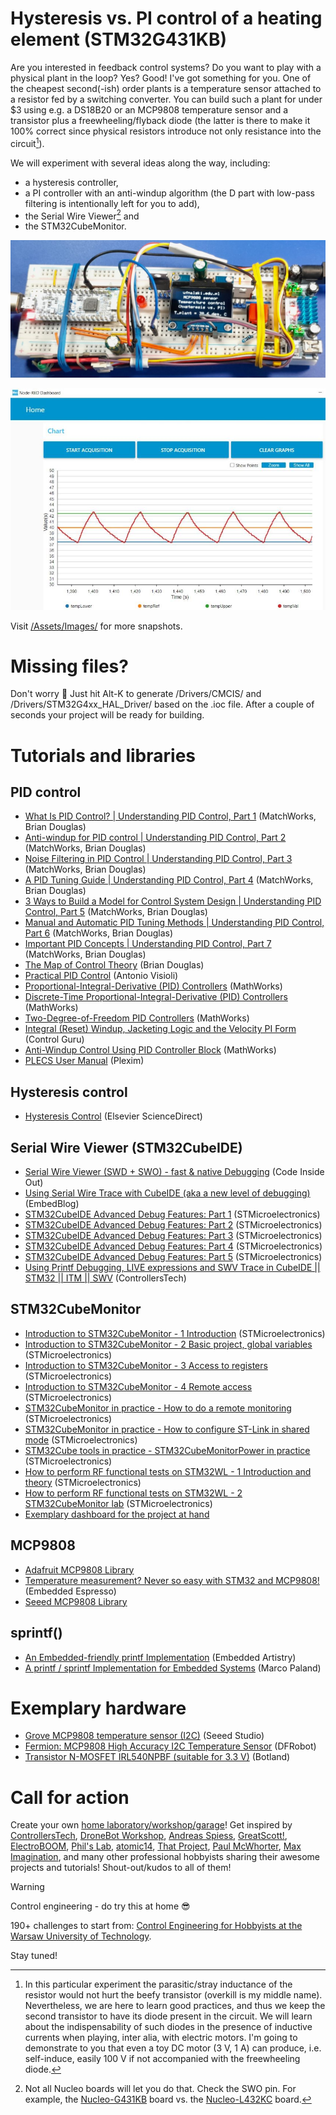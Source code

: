 # Hysteresis vs. PI control of a heating element (STM32G431KB)
Are you interested in feedback control systems? Do you want to play with a physical plant in the loop? Yes? Good! I've got something for you. One of the cheapest second(-ish) order plants is a temperature sensor attached to a resistor fed by a switching converter. You can build such a plant for under $3 using e.g. a DS18B20 or an MCP9808 temperature sensor and a transistor plus a freewheeling/flyback diode (the latter is there to make it 100% correct since physical resistors introduce not only resistance into the circuit[^1]).

[^1]: In this particular experiment the parasitic/stray inductance of the resistor would not hurt the beefy transistor (overkill is my middle name). Nevertheless, we are here to learn good practices, and thus we keep the second transistor to have its diode present in the circuit. We will learn about the indispensability of such diodes in the presence of inductive currents when playing, inter alia, with electric motors. I'm going to demonstrate to you that even a toy DC motor (3 V, 1 A) can produce, i.e. self-induce, easily 100 V if not accompanied with the freewheeling diode.

We will experiment with several ideas along the way, including:
* a hysteresis controller,
* a PI controller with an anti-windup algorithm (the D part with low-pass filtering is intentionally left for you to add),
* the Serial Wire Viewer[^2] and
* the STM32CubeMonitor.

[^2]: Not all Nucleo boards will let you do that. Check the SWO pin. For example, the [Nucleo-G431KB](/ufnalski/pid_temperature_mcp9808_g431kb/blob/main/Assets/Images/swv_support_nucleo_g431kb.JPG) board vs. the [Nucleo-L432KC](/ufnalski/pid_temperature_mcp9808_g431kb/blob/main/Assets/Images/swv_no_support_nucleo_l432kc.JPG) board.

![MCP9808 and hysteresis controller in action](/Assets/Images/mcp9809_and_hysteresis_controller_in_action.jpg)

![Hysteresis controller in STM32CubeMonitor](/Assets/Images/hysteresis_temperature_control_cube_monitor.JPG)

Visit [/Assets/Images/](/Assets/Images/) for more snapshots.

# Missing files?
Don't worry :slightly_smiling_face: Just hit Alt-K to generate /Drivers/CMCIS/ and /Drivers/STM32G4xx_HAL_Driver/ based on the .ioc file. After a couple of seconds your project will be ready for building.

# Tutorials and libraries
## PID control
* [What Is PID Control? | Understanding PID Control, Part 1](https://www.youtube.com/watch?v=wkfEZmsQqiA) (MatchWorks, Brian Douglas)
* [Anti-windup for PID control | Understanding PID Control, Part 2](https://www.youtube.com/watch?v=NVLXCwc8HzM) (MatchWorks, Brian Douglas)
* [Noise Filtering in PID Control | Understanding PID Control, Part 3](https://www.youtube.com/watch?v=7dUVdrs1e18) (MatchWorks, Brian Douglas)
* [A PID Tuning Guide | Understanding PID Control, Part 4](https://www.youtube.com/watch?v=sFOEsA0Irjs) (MatchWorks, Brian Douglas)
* [3 Ways to Build a Model for Control System Design | Understanding PID Control, Part 5](https://www.youtube.com/watch?v=qhIjIu-Zk10) (MatchWorks, Brian Douglas)
* [Manual and Automatic PID Tuning Methods | Understanding PID Control, Part 6](https://www.youtube.com/watch?v=qj8vTO1eIHo) (MatchWorks, Brian Douglas)
* [Important PID Concepts | Understanding PID Control, Part 7](https://www.youtube.com/watch?v=tbgV6caAVcs) (MatchWorks, Brian Douglas)
* [The Map of Control Theory](https://engineeringmedia.com/maps) (Brian Douglas)
* [Practical PID Control](https://link.springer.com/book/10.1007/1-84628-586-0) (Antonio Visioli)
* [Proportional-Integral-Derivative (PID) Controllers](https://www.mathworks.com/help/control/ug/proportional-integral-derivative-pid-controllers.html) (MathWorks)
* [Discrete-Time Proportional-Integral-Derivative (PID) Controllers](https://www.mathworks.com/help/control/ug/discrete-time-proportional-integral-derivative-pid-controller.html) (MathWorks)
* [Two-Degree-of-Freedom PID Controllers](https://www.mathworks.com/help/control/ug/two-degree-of-freedom-2-dof-pid-controllers.html) (MathWorks)
* [Integral (Reset) Windup, Jacketing Logic and the Velocity PI Form](https://controlguru.com/integral-reset-windup-jacketing-logic-and-the-velocity-pi-form/) (Control Guru)
* [Anti-Windup Control Using PID Controller Block](https://www.mathworks.com/help/simulink/slref/anti-windup-control-using-a-pid-controller.html) (MathWorks)
* [PLECS User Manual](https://plexim.com/sites/default/files/plecsmanual.pdf) (Plexim)
## Hysteresis control
* [Hysteresis Control](https://www.sciencedirect.com/topics/engineering/hysteresis-control) (Elsevier ScienceDirect)
## Serial Wire Viewer (STM32CubeIDE)
* [Serial Wire Viewer (SWD + SWO) - fast & native Debugging](https://www.codeinsideout.com/blog/stm32/swv/) (Code Inside Out)
* [Using Serial Wire Trace with CubeIDE (aka a new level of debugging)](https://embedblog.eu/?p=673) (EmbedBlog)
* [STM32CubeIDE Advanced Debug Features: Part 1](https://www.youtube.com/watch?v=4wT9NhlcWP4) (STMicroelectronics)
* [STM32CubeIDE Advanced Debug Features: Part 2](https://www.youtube.com/watch?v=Zqwq9nzTNF8) (STMicroelectronics)
* [STM32CubeIDE Advanced Debug Features: Part 3](https://www.youtube.com/watch?v=Eg_GLvLHM1o) (STMicroelectronics)
* [STM32CubeIDE Advanced Debug Features: Part 4](https://www.youtube.com/watch?v=-X8tndfqTu8) (STMicroelectronics)
* [STM32CubeIDE Advanced Debug Features: Part 5](https://www.youtube.com/watch?v=BZKzwn5w1D8) (STMicroelectronics)
* [Using Printf Debugging, LIVE expressions and SWV Trace in CubeIDE || STM32 || ITM || SWV](https://www.youtube.com/watch?v=sPzQ5CniWtw) (ControllersTech)
## STM32CubeMonitor
* [Introduction to STM32CubeMonitor - 1 Introduction](https://www.youtube.com/watch?v=YWjvHhgqvm4) (STMicroelectronics)
* [Introduction to STM32CubeMonitor - 2 Basic project, global variables](https://www.youtube.com/watch?v=isa1XM5Eeek) (STMicroelectronics)
* [Introduction to STM32CubeMonitor - 3 Access to registers](https://www.youtube.com/watch?v=taiRu-wZmmY) (STMicroelectronics)
* [Introduction to STM32CubeMonitor - 4 Remote access](https://www.youtube.com/watch?v=75eSX60SJOM) (STMicroelectronics)
* [STM32CubeMonitor in practice - How to do a remote monitoring](https://www.youtube.com/watch?v=jlCLrg-yxN8) (STMicroelectronics)
* [STM32CubeMonitor in practice - How to configure ST-Link in shared mode](https://www.youtube.com/watch?v=VhhMxBEFBRQ) (STMicroelectronics)
* [STM32Cube tools in practice - STM32CubeMonitorPower in practice](https://www.youtube.com/watch?v=COOi_BiPE5U) (STMicroelectronics)
* [How to perform RF functional tests on STM32WL - 1 Introduction and theory](https://www.youtube.com/watch?v=lrFiwxmBtkA) (STMicroelectronics)
* [How to perform RF functional tests on STM32WL - 2 STM32CubeMonitor lab](https://www.youtube.com/watch?v=NmLRczlMz18) (STMicroelectronics)
* [Exemplary dashboard for the project at hand](/Assets/CubeMonitor/hysteresis_vs_pi_controller_cube_monitor.json)
## MCP9808
* [Adafruit MCP9808 Library](https://github.com/adafruit/Adafruit_MCP9808_Library)
* [Temperature measurement? Never so easy with STM32 and MCP9808!](https://embeddedespresso.com/temperature-measurement-never-so-easy-with-stm32-and-mcp9808/) (Embedded Espresso)
* [Seeed MCP9808 Library](https://github.com/Seeed-Studio/Grove_Temperature_sensor_MCP9808)
## sprintf()
* [An Embedded-friendly printf Implementation](https://embeddedartistry.com/blog/2019/11/06/an-embedded-friendly-printf-implementation/) (Embedded Artistry)
* [A printf / sprintf Implementation for Embedded Systems](https://github.com/mpaland/printf) (Marco Paland)

# Exemplary hardware
* [Grove MCP9808 temperature sensor (I2C)](https://botland.store/grove-weather-sensors/15183-grove-mcp9808-temperature-sensor-i2c-5903351246828.html) (Seeed Studio)
* [Fermion: MCP9808 High Accuracy I2C Temperature Sensor](https://wiki.dfrobot.com/Fermion_MCP9808_High_Accuracy_I2C_Temperature_Sensor_SKU_SEN0435) (DFRobot)
* [Transistor N-MOSFET IRL540NPBF (suitable for 3.3 V)](https://botland.store/n-mosfet/127-transistor-n-mosfet-irl540npbf-tht-5pcs-5904422308087.html) (Botland)

# Call for action
Create your own [home laboratory/workshop/garage](http://ufnalski.edu.pl/control_engineering_for_hobbyists/2024_dzien_popularyzacji_matematyki/Dzien_Popularyzacji_Matematyki_2024.pdf)! Get inspired by [ControllersTech](https://www.youtube.com/@ControllersTech), [DroneBot Workshop](https://www.youtube.com/@Dronebotworkshop), [Andreas Spiess](https://www.youtube.com/@AndreasSpiess), [GreatScott!](https://www.youtube.com/@greatscottlab), [ElectroBOOM](https://www.youtube.com/@ElectroBOOM), [Phil's Lab](https://www.youtube.com/@PhilsLab), [atomic14](https://www.youtube.com/@atomic14), [That Project](https://www.youtube.com/@ThatProject), [Paul McWhorter](https://www.youtube.com/@paulmcwhorter), [Max Imagination](https://www.youtube.com/@MaxImagination), and many other professional hobbyists sharing their awesome projects and tutorials! Shout-out/kudos to all of them!

> [!WARNING]
> Control engineering - do try this at home :sunglasses:

190+ challenges to start from: [Control Engineering for Hobbyists at the Warsaw University of Technology](http://ufnalski.edu.pl/control_engineering_for_hobbyists/Control_Engineering_for_Hobbyists_list_of_challenges.pdf).

Stay tuned!
